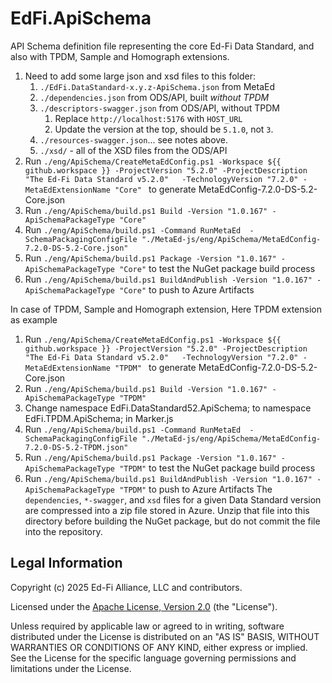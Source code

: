 # EdFi.ApiSchema

API Schema definition file representing the core Ed-Fi Data Standard, and also with TPDM, Sample and Homograph extensions.

1. Need to add some large json and xsd files to this folder:
   1. `./EdFi.DataStandard-x.y.z-ApiSchema.json` from MetaEd
   2. `./dependencies.json` from ODS/API, built _without TPDM_
   3. `./descriptors-swagger.json` from ODS/API, without TPDM
      1. Replace `http://localhost:5176` with `HOST_URL`
      2. Update the version at the top, should be `5.1.0`, not `3`.
   4. `./resources-swagger.json`... see notes above.
   5. `./xsd/` - all of the XSD files from the ODS/API
2. Run `./eng/ApiSchema/CreateMetaEdConfig.ps1 -Workspace ${{ github.workspace }} -ProjectVersion "5.2.0" -ProjectDescription "The Ed-Fi Data Standard v5.2.0"   -TechnologyVersion "7.2.0" -MetaEdExtensionName "Core" ` to generate MetaEdConfig-7.2.0-DS-5.2-Core.json
3. Run `./eng/ApiSchema/build.ps1 Build -Version "1.0.167" -ApiSchemaPackageType "Core"` 
4. Run `./eng/ApiSchema/build.ps1 -Command RunMetaEd  -SchemaPackagingConfigFile "./MetaEd-js/eng/ApiSchema/MetaEdConfig-7.2.0-DS-5.2-Core.json" `
5. Run `./eng/ApiSchema/build.ps1 Package -Version "1.0.167" -ApiSchemaPackageType "Core"` to test the NuGet package build process
6. Run `./eng/ApiSchema/build.ps1 BuildAndPublish -Version "1.0.167" -ApiSchemaPackageType "Core"` to push to Azure Artifacts

In case of TPDM, Sample and Homograph extension, Here TPDM extension as example 

1. Run `./eng/ApiSchema/CreateMetaEdConfig.ps1 -Workspace ${{ github.workspace }} -ProjectVersion "5.2.0" -ProjectDescription "The Ed-Fi Data Standard v5.2.0"   -TechnologyVersion "7.2.0" -MetaEdExtensionName "TPDM" ` to generate MetaEdConfig-7.2.0-DS-5.2-Core.json
2. Run `./eng/ApiSchema/build.ps1 Build -Version "1.0.167" -ApiSchemaPackageType "TPDM"` 
3. Change namespace EdFi.DataStandard52.ApiSchema; to namespace EdFi.TPDM.ApiSchema; in Marker.js
4. Run `./eng/ApiSchema/build.ps1 -Command RunMetaEd  -SchemaPackagingConfigFile "./MetaEd-js/eng/ApiSchema/MetaEdConfig-7.2.0-DS-5.2-TPDM.json" `
5. Run `./eng/ApiSchema/build.ps1 Package -Version "1.0.167" -ApiSchemaPackageType "TPDM"` to test the NuGet package build process
6. Run `./eng/ApiSchema/build.ps1 BuildAndPublish -Version "1.0.167" -ApiSchemaPackageType "TPDM"` to push to Azure Artifacts
The `dependencies`, `*-swagger`, and `xsd` files for a given Data Standard version are
compressed into a zip file stored in Azure. Unzip that file into this directory before
building the NuGet package, but do not commit the file into the repository.

## Legal Information

Copyright (c) 2025 Ed-Fi Alliance, LLC and contributors.

Licensed under the [Apache License, Version 2.0](LICENSE) (the "License").

Unless required by applicable law or agreed to in writing, software
distributed under the License is distributed on an "AS IS" BASIS,
WITHOUT WARRANTIES OR CONDITIONS OF ANY KIND, either express or implied.
See the License for the specific language governing permissions and
limitations under the License.
